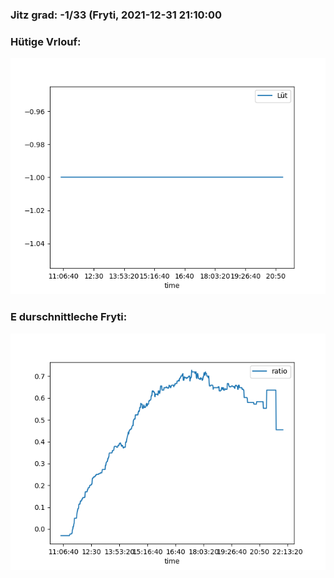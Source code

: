 ### Jitz grad: -1/33 (Fryti, 2021-12-31 21:10:00

### Hütige Vrlouf:
![Graph](Today.png)

### E durschnittleche Fryti:
![Graph](Fryti.png)